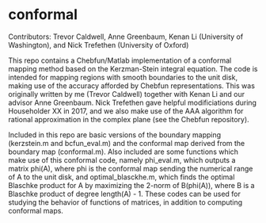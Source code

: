 # conformal

Contributors: Trevor Caldwell, Anne Greenbaum, Kenan Li (University of Washington), and Nick Trefethen (University of Oxford)

This repo contains a Chebfun/Matlab implementation of a conformal mapping method based on the Kerzman-Stein integral equation. The code is intended for mapping regions with smooth boundaries to the unit disk, making use of the accuracy afforded by Chebfun representations. This was originally written by me (Trevor Caldwell) together with Kenan Li and our advisor Anne Greenbaum. Nick Trefethen gave helpful modificiations during Householder XX in 2017, and we also make use of the AAA algorithm for rational approximation in the complex plane (see the Chebfun repository). 

Included in this repo are basic versions of the boundary mapping (kerzstein.m and bcfun_eval.m) and the conformal map derived from the boundary map (conformal.m). Also included are some functions which make use of this conformal code, namely phi_eval.m, which outputs a matrix phi(A), where phi is the conformal map sending the numerical range of A to the unit disk, and optimal_blasckhe.m, which finds the optimal Blaschke product for A by maximizing the 2-norm of B(phi(A)), where B is a Blaschke product of degree length(A) - 1. These codes can be used for studying the behavior of functions of matrices, in addition to computing conformal maps. 
